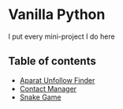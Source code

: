 # Vanilla Python

I put every mini-project I do here

## Table of contents

- [Aparat Unfollow Finder](./aparat-unfollow-finder)
- [Contact Manager](./contact-manager)
- [Snake Game](./snake-game)

